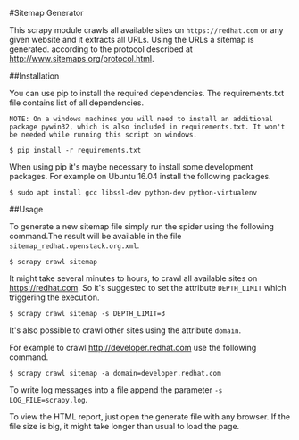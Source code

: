 #Sitemap Generator

This scrapy module crawls all available sites on ```https://redhat.com``` or any given website and it extracts all URLs. Using the URLs a sitemap is generated.
according to the protocol described at http://www.sitemaps.org/protocol.html.

##Installation

You can use pip to install the required dependencies. The requirements.txt file contains list of all dependencies.

```NOTE: On a windows machines you will need to install an additional  package pywin32, which is also included in requirements.txt. It won't be needed while running this script on windows.```

    $ pip install -r requirements.txt

When using pip it's maybe necessary to install some development packages.
For example on Ubuntu 16.04 install the following packages.

    $ sudo apt install gcc libssl-dev python-dev python-virtualenv

##Usage

To generate a new sitemap file simply run the spider using the
following command.The result will be available in the file ```sitemap_redhat.openstack.org.xml```.

    $ scrapy crawl sitemap

It might take several minutes to hours, to crawl all available sites on https://redhat.com. So it's suggested to set the attribute ```DEPTH_LIMIT``` which triggering the execution.

    $ scrapy crawl sitemap -s DEPTH_LIMIT=3
    
It's also possible to crawl other sites using the attribute ```domain```.

For example to crawl http://developer.redhat.com use the following command.

    $ scrapy crawl sitemap -a domain=developer.redhat.com

To write log messages into a file append the parameter ```-s LOG_FILE=scrapy.log```.

To view the HTML report, just open the generate file with any browser. If the file size is big, it might take longer than usual to load the page.
